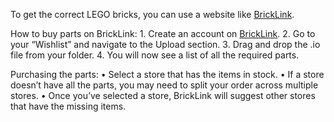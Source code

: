 To get the correct LEGO bricks, you can use a website like [BrickLink](https://www.bricklink.com/).

How to buy parts on BrickLink:
	1.	Create an account on [BrickLink](https://www.bricklink.com/).
	2.	Go to your “Wishlist” and navigate to the Upload section.
	3.	Drag and drop the .io file from your folder.
	4.	You will now see a list of all the required parts.

Purchasing the parts:
	•	Select a store that has the items in stock.
	•	If a store doesn’t have all the parts, you may need to split your order across multiple stores.
	•	Once you’ve selected a store, BrickLink will suggest other stores that have the missing items.
